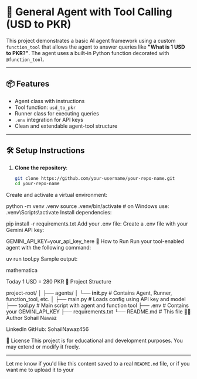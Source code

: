 # 🧠 General Agent with Tool Calling (USD to PKR)

This project demonstrates a basic AI agent framework using a custom `function_tool` that allows the agent to answer queries like **"What is 1 USD to PKR?"**. The agent uses a built-in Python function decorated with `@function_tool`.

---

## 📦 Features

- Agent class with instructions
- Tool function: `usd_to_pkr`
- Runner class for executing queries
- `.env` integration for API keys
- Clean and extendable agent-tool structure

---

## 🛠️ Setup Instructions

1. **Clone the repository**:
   ```bash
   git clone https://github.com/your-username/your-repo-name.git
   cd your-repo-name


Create and activate a virtual environment:


python -m venv .venv
source .venv/bin/activate  # on Windows use: .venv\Scripts\activate
Install dependencies:


pip install -r requirements.txt
Add your .env file:
Create a .env file with your Gemini API key:

GEMINI_API_KEY=your_api_key_here
🚀 How to Run
Run your tool-enabled agent with the following command:


uv run tool.py
Sample output:

mathematica

Today 1 USD = 280 PKR
🧪 Project Structure

project-root/
│
├── agents/
│   └── __init__.py  # Contains Agent, Runner, function_tool, etc.
│
├── main.py          # Loads config using API key and model
├── tool.py          # Main script with agent and function tool
├── .env             # Contains your GEMINI_API_KEY
├── requirements.txt
└── README.md        # This file
👨‍💻 Author
Sohail Nawaz

LinkedIn
GitHub: SohailNawaz456

📜 License
This project is for educational and development purposes. You may extend or modify it freely.


---

Let me know if you'd like this content saved to a real `README.md` file, or if you want me to upload it to your 
